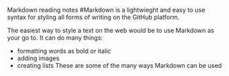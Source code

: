 Markdown reading notes
 #Markdown is a lightwieght and easy to use syntax for styling all forms of writing on the GitHub platform.
 
 The easiest way to style a text on the web would be to use Markdown as your go to. It can do many things:
  - formatting words as bold or italic
  - adding images
  - creating lists
These are some of the many ways Markdown can be used

